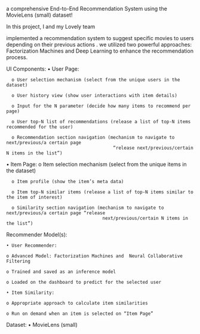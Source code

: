 a comprehensive End-to-End Recommendation System using the  MovieLens (small) dataset!

In this project, I and my Lovely team 

implemented a recommendation system to suggest specific movies to users depending on their previous actions  . we utilized two powerful approaches: Factorization Machines and Deep Learning to enhance the recommendation process.


UI Components:
  • User Page:
  
      o User selection mechanism (select from the unique users in the dataset)
      
      o User history view (show user interactions with item details)
      
      o Input for the N parameter (decide how many items to recommend per page)
      
      o User top-N list of recommendations (release a list of top-N items recommended for the user)
      
      o Recommendation section navigation (mechanism to navigate to next/previous/a certain page
                                            “release next/previous/certain N items in the list”)

                                            
  • Item Page:
      o Item selection mechanism (select from the unique items in the dataset)

      o Item profile (show the item’s meta data)
      
      o Item top-N similar items (release a list of top-N items similar to the item of interest)
      
      o Similarity section navigation (mechanism to navigate to next/previous/a certain page “release
                                        next/previous/certain N items in the list”)

                                        
Recommender Model(s):

    • User Recommender:
    
    o Advanced Model: Factorization Machines and  Neural Collaborative Filtering
    
    o Trained and saved as an inference model
    
    o Loaded on the dashboard to predict for the selected user
    
    • Item Similarity:
    
    o Appropriate approach to calculate item similarities
    
    o Run on demand when an item is selected on “Item Page”

Dataset:
• MovieLens (small)
